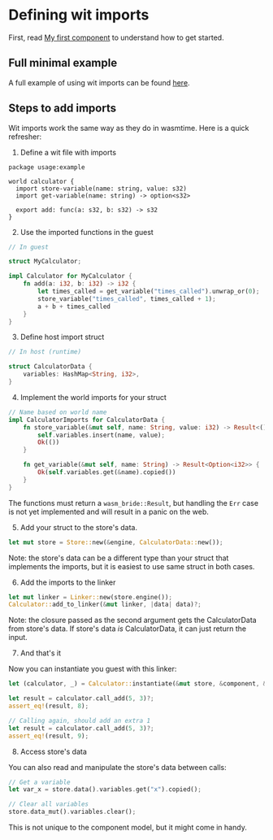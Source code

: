 # Defining wit imports

First, read [My first component](./my_first_component.md) to understand how to get started.

## Full minimal example

A full example of using wit imports can be found [here](https://github.com/kajacx/wasm-playground/tree/wasm-bridge-04-wit-imports).

## Steps to add imports

Wit imports work the same way as they do in wasmtime. Here is a quick refresher:

1. Define a wit file with imports
```wit
package usage:example

world calculator {
  import store-variable(name: string, value: s32)
  import get-variable(name: string) -> option<s32>

  export add: func(a: s32, b: s32) -> s32
}
```

2. Use the imported functions in the guest
```rust
// In guest

struct MyCalculator;

impl Calculator for MyCalculator {
    fn add(a: i32, b: i32) -> i32 {
        let times_called = get_variable("times_called").unwrap_or(0);
        store_variable("times_called", times_called + 1);
        a + b + times_called
    }
}
```

3. Define host import struct
```rust
// In host (runtime)

struct CalculatorData {
    variables: HashMap<String, i32>,
}
```

4. Implement the world imports for your struct
```rust
// Name based on world name
impl CalculatorImports for CalculatorData {
    fn store_variable(&mut self, name: String, value: i32) -> Result<()> {
        self.variables.insert(name, value);
        Ok(())
    }

    fn get_variable(&mut self, name: String) -> Result<Option<i32>> {
        Ok(self.variables.get(&name).copied())
    }
}
```

The functions must return a `wasm_bride::Result`, but handling the `Err` case is not yet implemented and will result in a panic on the web.

5. Add your struct to the store's data.

```rust
let mut store = Store::new(&engine, CalculatorData::new());
```

Note: the store's data can be a different type than your struct that implements the imports,
but it is easiest to use same struct in both cases.

6. Add the imports to the linker

```rust
let mut linker = Linker::new(store.engine());
Calculator::add_to_linker(&mut linker, |data| data)?;
```

Note: the closure passed as the second argument gets the CalculatorData from store's data.
If store's data *is* CalculatorData, it can just return the input.

7. And that's it

Now you can instantiate you guest with this linker:

```rust
let (calculator, _) = Calculator::instantiate(&mut store, &component, &linker)?;

let result = calculator.call_add(5, 3)?;
assert_eq!(result, 8);

// Calling again, should add an extra 1
let result = calculator.call_add(5, 3)?;
assert_eq!(result, 9);
```

8. Access store's data

You can also read and manipulate the store's data between calls:

```rust
// Get a variable
let var_x = store.data().variables.get("x").copied();

// Clear all variables
store.data_mut().variables.clear();
```

This is not unique to the component model, but it might come in handy.
